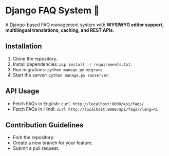 
# Django FAQ System 📖  
A Django-based FAQ management system with **WYSIWYG editor support, multilingual translations, caching, and REST APIs**.

## Installation
1. Clone the repository.
2. Install dependencies: `pip install -r requirements.txt`.
3. Run migrations: `python manage.py migrate`.
4. Start the server: `python manage.py runserver`.

## API Usage
- Fetch FAQs in English: `curl http://localhost:8000/api/faqs/`
- Fetch FAQs in Hindi: `curl http://localhost:8000/api/faqs/?lang=hi`

## Contribution Guidelines
- Fork the repository.
- Create a new branch for your feature.
- Submit a pull request.

